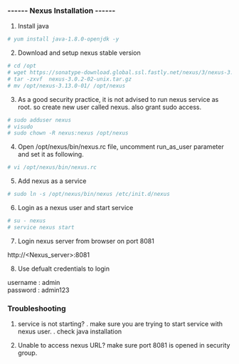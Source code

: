 ###       ------ Nexus Installation ------

1. Install java

```sh
# yum install java-1.8.0-openjdk -y
```

2. Download and setup nexus stable version
```sh 
# cd /opt
# wget https://sonatype-download.global.ssl.fastly.net/nexus/3/nexus-3.0.2-02-unix.tar.gz
# tar -zxvf  nexus-3.0.2-02-unix.tar.gz
# mv /opt/nexus-3.13.0-01/ /opt/nexus
```

3. As a good security practice, it is not advised to run nexus service as root. so create new user called nexus. also grant sudo access. 
```sh 
# sudo adduser nexus
# visudo 
# sudo chown -R nexus:nexus /opt/nexus
```

4. Open /opt/nexus/bin/nexus.rc file, uncomment run_as_user parameter and set it as following.
```sh 
# vi /opt/nexus/bin/nexus.rc
```

5. Add nexus as a service 
```sh
# sudo ln -s /opt/nexus/bin/nexus /etc/init.d/nexus
```

6. Login as a nexus user and start service
```sh
# su - nexus
# service nexus start
```

7. Login nexus server from browser on port 8081

http://<Nexus_server>:8081

8. Use defualt credentials to login 

username : admin <br />
password : admin123


### Troubleshooting

1. service is not starting?
. make sure you are trying to start service with nexus user. 
. check java installation

2. Unable to access nexus URL?
make sure port 8081 is opened in security group. 

